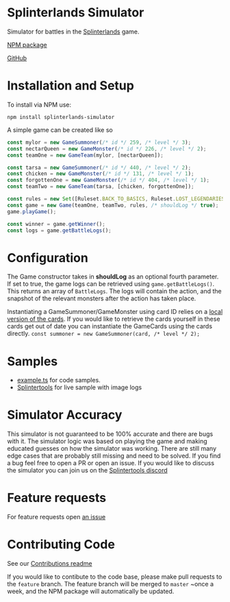 # Splinterlands Simulator

Simulator for battles in the [Splinterlands](https://splinterlands.com) game.

[NPM package](https://www.npmjs.com/package/splinterlands-simulator)

[GitHub](https://github.com/thechungster/splinterlands-simulator)

# Installation and Setup

To install via NPM use:

`npm install splinterlands-simulator`

A simple game can be created like so

```ts
const mylor = new GameSummoner(/* id */ 259, /* level */ 3);
const nectarQueen = new GameMonster(/* id */ 226, /* level */ 2);
const teamOne = new GameTeam(mylor, [nectarQueen]);

const tarsa = new GameSummoner(/* id */ 440, /* level */ 2);
const chicken = new GameMonster(/* id */ 131, /* level */ 1);
const forgottenOne = new GameMonster(/* id */ 404, /* level */ 1);
const teamTwo = new GameTeam(tarsa, [chicken, forgottenOne]);

const rules = new Set([Ruleset.BACK_TO_BASICS, Ruleset.LOST_LEGENDARIES]);
const game = new Game(teamOne, teamTwo, rules, /* shouldLog */ true);
game.playGame();

const winner = game.getWinner();
const logs = game.getBattleLogs();
```

# Configuration

The Game constructor takes in **shouldLog** as an optional fourth parameter. If set to true, the game logs can be retrieved using `game.getBattleLogs()`. This returns an array of `BattleLogs`. The logs will contain the action, and the snapshot of the relevant monsters after the action has taken place.

Instantiating a GameSummoner/GameMonster using card ID relies on a [local version of the cards](./src/cards.json). If you would like to retrieve the cards yourself in these cards get out of date you can instantiate the GameCards using the cards directly. `const summoner = new GameSummoner(card, /* level */ 2);`

# Samples

- [example.ts](/example.ts) for code samples.
- [Splintertools](https://splintertools.io/custom-battle) for live sample with image logs

# Simulator Accuracy

This simulator is not guaranteed to be 100% accurate and there are bugs with it. The simulator logic was based on playing the game and making educated guesses on how the simulator was working. There are still many edge cases that are probably still missing and need to be solved. If you find a bug feel free to open a PR or open an issue. If you would like to discuss the simulator you can join us on the [Splintertools discord](https://discord.com/invite/CHS3dxZmrM)

# Feature requests

For feature requests open [an issue](https://github.com/thechungster/splinterlands-simulator/issues)

# Contributing Code

See our [Contributions readme](/contributing.md)

If you would like to contibute to the code base, please make pull requests to the `feature` branch. The feature branch will be merged to `master` ~once a week, and the NPM package will automatically be updated.
